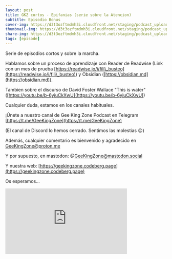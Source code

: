 ```yaml
---
layout: post
title: GKZ cortos - Epifanias (serie sobre la Atencion)
subtitle: Episodio Bonus
cover-img: https://d3t3ozftmdmh3i.cloudfront.net/staging/podcast_uploaded_episode/14743809/14743809-1691157422610-a679d81af9faf.jpg
thumbnail-img: https://d3t3ozftmdmh3i.cloudfront.net/staging/podcast_uploaded_episode/14743809/14743809-1691157422610-a679d81af9faf.jpg
share-img: https://d3t3ozftmdmh3i.cloudfront.net/staging/podcast_uploaded_episode/14743809/14743809-1691157422610-a679d81af9faf.jpg
tags: [episode]
---
```


Serie de episodios cortos y sobre la marcha.

  

Hablamos sobre un proceso de aprendizaje con Reader de Readwise (Link con un mes de prueba <a href="[https://readwise.io/i/fili_busteo](https://readwise.io/i/fili_busteo)" rel="noopener noreferer" target="_blank">[https://readwise.io/i/fili\_busteo](https://readwise.io/i/fili\_busteo)</a>) y Obsidian (<a href="[https://obsidian.md](https://obsidian.md)" rel="noopener noreferer" target="_blank">[https://obsidian.md](https://obsidian.md)</a>).

  

Tambien sobre el discurso de David Foster Wallace "This is water" (<a href="[https://youtu.be/b-6yiuCkXwU](https://youtu.be/b-6yiuCkXwU)" rel="noopener noreferer" target="_blank">[https://youtu.be/b-6yiuCkXwU](https://youtu.be/b-6yiuCkXwU)</a>)

  

Cualquier duda, estamos en los canales habituales.

¡Únete a nuestro canal de Gee King Zone Podcast en Telegram [https://t.me/GeeKingZone](https://t.me/GeeKingZone)

(El canal de Discord lo hemos cerrado. Sentimos las molestias 😉)

Además, cualquier comentario es bienvenido y agradecido en GeeKingZone@proton.me&nbsp;

Y por supuesto, en mastodon: @GeeKingZone@mastodon.social&nbsp;

Y nuestra web: [https://geekingzone.codeberg.page](https://geekingzone.codeberg.page)

Os esperamos...

  
<iframe src='https://podcasters.spotify.com/pod/show/geekingzone/embed/episodes/GKZ-cortos---Epifanas-serie-sobre-la-Atencin-e2227i1' height='204px' width='380px' frameborder='0' scrolling='no'></iframe>